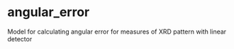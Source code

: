 # angular_error
Model for calculating angular error for measures of XRD pattern with linear detector
